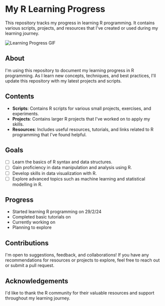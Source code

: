 # My R Learning Progress

This repository tracks my progress in learning R programming. It contains various scripts, projects, and resources that I've created or used during my learning journey.

![Learning Progress GIF](r-flame.gif)

## About

I'm using this repository to document my learning progress in R programming. As I learn new concepts, techniques, and best practices, I'll update this repository with my latest projects and scripts.

## Contents

- **Scripts**: Contains R scripts for various small projects, exercises, and experiments.
- **Projects**: Contains larger R projects that I've worked on to apply my skills.
- **Resources**: Includes useful resources, tutorials, and links related to R programming that I've found helpful.

## Goals

- [ ] Learn the basics of R syntax and data structures.
- [ ] Gain proficiency in data manipulation and analysis using R.
- [ ] Develop skills in data visualization with R.
- [ ] Explore advanced topics such as machine learning and statistical modelling in R.

## Progress

- Started learning R programming on 29/2/24
- Completed basic tutorials on 
- Currently working on 
- Planning to explore 

## Contributions

I'm open to suggestions, feedback, and collaborations! If you have any recommendations for resources or projects to explore, feel free to reach out or submit a pull request.

## Acknowledgements

I'd like to thank the R community for their valuable resources and support throughout my learning journey.
